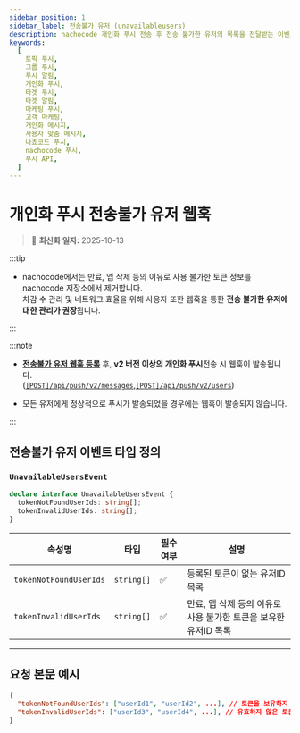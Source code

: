 ```yaml
---
sidebar_position: 1
sidebar_label: 전송불가 유저 (unavailableusers)
description: nachocode 개인화 푸시 전송 후 전송 불가한 유저의 목록을 전달받는 이벤트의 요청 본문 예시와 데이터 구조를 설명합니다. 웹훅을 통해 전달받은 유저의 목록을 다음번 전송 시에 제외시켜 최적화에 사용할 수 있습니다.
keywords:
  [
    토픽 푸시,
    그룹 푸시,
    푸시 알림,
    개인화 푸시,
    타겟 푸시,
    타겟 알림,
    마케팅 푸시,
    고객 마케팅,
    개인화 메시지,
    사용자 맞춤 메시지,
    나쵸코드 푸시,
    nachocode 푸시,
    푸시 API,
  ]
---
```


# 개인화 푸시 전송불가 유저 웹훅

> 🔔 **최신화 일자:** 2025-10-13

<!-- 2025-10-13 개인화푸시 unavailable users 웹훅 내용 신규 생성 -->

:::tip

- nachocode에서는 만료, 앱 삭제 등의 이유로 사용 불가한 토큰 정보를 nachocode 저장소에서 제거합니다.  
  차감 수 관리 및 네트워크 효율을 위해 사용자 또한 웹훅을 통한 **전송 불가한 유저에 대한 관리가 권장**됩니다.

:::

:::note

- [**전송불가 유저 웹훅 등록**](<(https://docs.nachocode.io/ko/articles/4-%EC%9B%B9%ED%9B%85-%EC%84%A4%EC%A0%95-4ab8a296)>) 후, **v2 버전 이상의 개인화 푸시**전송 시 웹훅이 발송됩니다.  
  ([`[POST]/api/push/v2/messages`](../../../api/push/v2/endpoints.md#post-v2-messages),[`[POST]/api/push/v2/users`](../../../api/push/v2/endpoints.md#post-v2-users))

- 모든 유저에게 정상적으로 푸시가 발송되었을 경우에는 웹훅이 발송되지 않습니다.

:::

## **전송불가 유저 이벤트 타입 정의**

### **`UnavailableUsersEvent`**

```typescript
declare interface UnavailableUsersEvent {
  tokenNotFoundUserIds: string[];
  tokenInvalidUserIds: string[];
}
```

| **속성명**             | **타입**   | **필수 여부** | **설명**                                                        |
| ---------------------- | ---------- | ------------- | --------------------------------------------------------------- |
| `tokenNotFoundUserIds` | `string[]` | ✅            | 등록된 토큰이 없는 유저ID 목록                                  |
| `tokenInvalidUserIds`  | `string[]` | ✅            | 만료, 앱 삭제 등의 이유로 사용 불가한 토큰을 보유한 유저ID 목록 |

---

## 요청 본문 예시

```json
{
  "tokenNotFoundUserIds": ["userId1", "userId2", ...], // 토큰을 보유하지 않은 유저가 없을 경우 빈 배열
  "tokenInvalidUserIds": ["userId3", "userId4", ...], // 유효하지 않은 토큰을 보유한 유저가 없을 경우 빈 배열
}
```
